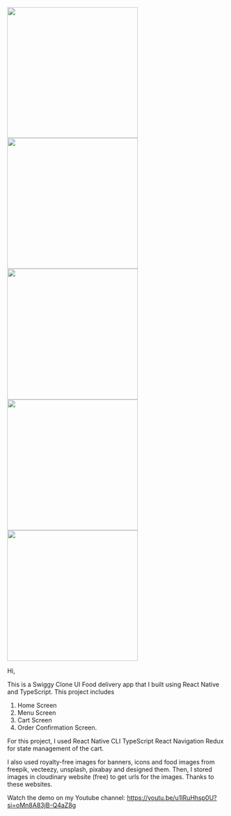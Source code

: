 <img width="300" src="https://github.com/user-attachments/assets/7bc0d295-b46b-46e0-bfee-ffbae4d1e555" />
<img width="300" src="https://github.com/user-attachments/assets/7f5765a5-b89d-4b1f-87a9-97256a1e7a8e" />
<img width="300" src="https://github.com/user-attachments/assets/68585779-eb39-4ad5-a8f5-1c9fba2127ac" />
<img width="300" src="https://github.com/user-attachments/assets/e20146bb-a896-498b-88a0-8eeba1674e4b" />
<img width="300" src="https://github.com/user-attachments/assets/6aada3f1-42ef-425f-99fb-96d54f5f6bf5" />


Hi,

This is a Swiggy Clone UI Food delivery app that I built using React Native and TypeScript. 
This project includes 
1. Home Screen
2. Menu Screen
3. Cart Screen 
4. Order Confirmation Screen.

For this project, I used
React Native CLI
TypeScript
React Navigation
Redux for state management of the cart.

I also used royalty-free images for banners, icons and food images from freepik, vecteezy, unsplash, pixabay and designed them. Then, I stored images in cloudinary website (free) to get urls for the images. 
Thanks to these websites. 

Watch the demo on my Youtube channel: https://youtu.be/u1IRuHhsp0U?si=oMn8A83jB-Q4aZ8g
